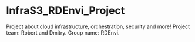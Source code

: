 # InfraS3_RDEnvi_Project

Project about cloud infrastructure, orchestration, security and more! Project team: Robert and Dmitry. Group name: RDEnvi.